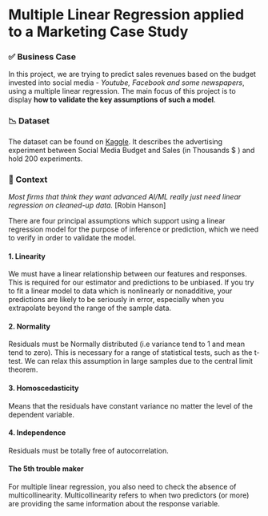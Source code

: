 # Multiple Linear Regression applied to a Marketing Case Study

### ✅ Business Case

In this project, we are trying to predict sales revenues based on the budget invested into social media - _Youtube, Facebook and some newspapers_, using a multiple linear regression. The main focus of this project is to display **how to validate the key assumptions of such a model**. 

### 📉 Dataset

The dataset can be found on [Kaggle](https://www.kaggle.com/fayejavad/marketing-linear-multiple-regression).
It describes the advertising experiment between Social Media Budget and Sales (in Thousands $ ) and hold 200 experiments.


### 📒 Context

_Most firms that think they want advanced AI/ML really just need linear regression on cleaned-up data._ [Robin Hanson]


There are four principal assumptions which support using a linear regression model for the purpose of inference or prediction, which we need to verify in order to validate the model.

#### 1. Linearity
We must have a linear relationship between our features and responses. This is required for our estimator and predictions to be unbiased.
If you try to fit a linear model to data which is nonlinearly or nonadditive, your predictions are likely to be seriously in error, especially when you extrapolate beyond the range of the sample data. 

#### 2. Normality
Residuals must be Normally distributed (i.e variance tend to 1 and mean tend to zero). This is necessary for a range of statistical tests, such as the t-test. We can relax this assumption in large samples due to the central limit theorem.

#### 3. Homoscedasticity
Means that the residuals have constant variance no matter the level of the dependent variable.

#### 4. Independence
Residuals must be totally free of autocorrelation.


#### The 5th trouble maker
For multiple linear regression, you also need to check the absence of multicollinearity. Multicollinearity refers to when two predictors (or more) are providing the same information about the response variable. 

